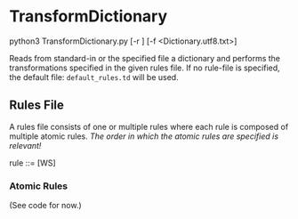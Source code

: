 # TransformDictionary

python3 TransformDictionary.py [-r <Rules File>] [-f <Dictionary.utf8.txt>]

Reads from standard-in or the specified file a dictionary and performs the transformations specified in the given rules file. If no rule-file is specified, the default file: `default_rules.td` will be used.


## Rules File

A rules file consists of one or multiple rules where each rule is composed of multiple atomic rules. _The order in which the atomic rules are specified is relevant!_

rule ::= <atomic rule>[WS<atomic rule>]

### Atomic Rules
(See code for now.)